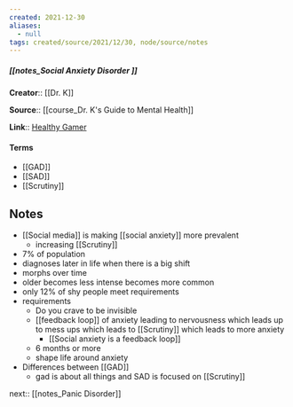 ```yaml
---
created: 2021-12-30 
aliases:
  - null
tags: created/source/2021/12/30, node/source/notes
---
```


##### [[notes_Social Anxiety Disorder ]]
**Creator**:: [[Dr. K]]
 
**Source**:: [[course_Dr. K's Guide to Mental Health]]

**Link**:: [Healthy Gamer](https://coaching.healthygamer.gg/guide/lessons/social-anxiety-disorder)

#### Terms
- [[GAD]]
- [[SAD]]
- [[Scrutiny]]

## Notes
- [[Social media]] is making [[social anxiety]] more prevalent
	- increasing [[Scrutiny]]
- 7% of population 
- diagnoses later in life when there is a big shift
- morphs over time
- older becomes less intense becomes more common
- only 12% of shy people meet requirements
- requirements
	- Do you crave to be invisible
	- [[feedback loop]] of anxiety leading to nervousness which leads up to mess ups which leads to [[Scrutiny]] which leads to more anxiety
		- [[Social anxiety is a feedback loop]]
	- 6 months or more
	- shape life around anxiety
- Differences between [[GAD]] 
	- gad is about all things and SAD is focused on [[Scrutiny]]

next:: [[notes_Panic Disorder]]